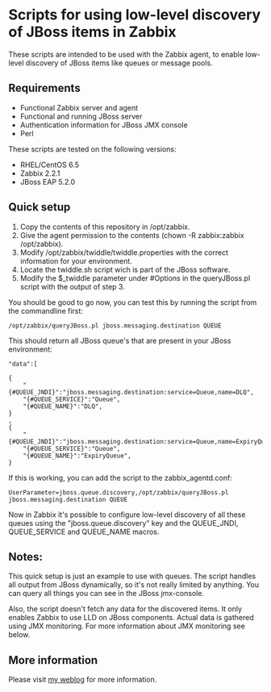 Scripts for using low-level discovery of JBoss items in Zabbix
==============================================================

These scripts are intended to be used with the Zabbix agent, to enable low-level discovery of JBoss items like queues or message pools. 

Requirements
-----------

* Functional Zabbix server and agent
* Functional and running JBoss server
* Authentication information for JBoss JMX console
* Perl

These scripts are tested on the following versions:
	
* RHEL/CentOS 6.5
* Zabbix 2.2.1
* JBoss EAP 5.2.0

Quick setup
-----------

1.	Copy the contents of this repository in /opt/zabbix.
2.	Give the agent permission to the contents (chown -R zabbix:zabbix /opt/zabbix).
3.	Modify /opt/zabbix/twiddle/twiddle.properties with the correct information for your environment.
4.	Locate the twiddle.sh script wich is part of the JBoss software.
5.	Modify the $_twiddle parameter under #Options in the queryJBoss.pl script with the output of step 3.

You should be good to go now, you can test this by running the script from the commandline first:

	/opt/zabbix/queryJBoss.pl jboss.messaging.destination QUEUE

This should return all JBoss queue's that are present in your JBoss environment:

	"data":[

	{
		"{#QUEUE_JNDI}":"jboss.messaging.destination:service=Queue,name=DLQ",
		"{#QUEUE_SERVICE}":"Queue",
		"{#QUEUE_NAME}":"DLQ",
	}
	,
	{
		"{#QUEUE_JNDI}":"jboss.messaging.destination:service=Queue,name=ExpiryQueue",
		"{#QUEUE_SERVICE}":"Queue",
		"{#QUEUE_NAME}":"ExpiryQueue",
	}	

If this is working, you can add the script to the zabbix_agentd.conf:

	UserParameter=jboss.queue.discovery,/opt/zabbix/queryJBoss.pl jboss.messaging.destination QUEUE

Now in Zabbix it's possible to configure low-level discovery of all these queues using the "jboss.queue.discovery" key and the QUEUE_JNDI, QUEUE_SERVICE and QUEUE_NAME macros.

Notes:
------
This quick setup is just an example to use with queues. The script handles all output from JBoss dynamically, so it's not really limited by anything. You can query all things you can see in the JBoss jmx-console.

Also, the script doesn't fetch any data for the discovered items. It only enables Zabbix to use LLD on JBoss components. Actual data is gathered using JMX monitoring. For more information about JMX monitoring see below.

More information
----------------
Please visit [my weblog](http://www.denniskanbier.nl/blog/middleware/jboss-monitoring-and-zabbix/  "JBoss and Zabbix") for more information.

